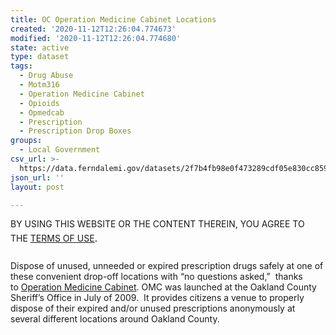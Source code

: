 ```yaml
---
title: OC Operation Medicine Cabinet Locations
created: '2020-11-12T12:26:04.774673'
modified: '2020-11-12T12:26:04.774680'
state: active
type: dataset
tags:
  - Drug Abuse
  - Motm316
  - Operation Medicine Cabinet
  - Opioids
  - Opmedcab
  - Prescription
  - Prescription Drop Boxes
groups:
  - Local Government
csv_url: >-
  https://data.ferndalemi.gov/datasets/2f7b4fb98e0f473289cdf05e830cc859_2.csv?outSR=%7B%22latestWkid%22%3A3857%2C%22wkid%22%3A102100%7D
json_url: ''
layout: post

---
```

<div>BY USING THIS WEBSITE OR THE CONTENT THEREIN, YOU AGREE TO THE <u><a href='https://www.oakgov.com/open-data-terms'>TERMS OF USE</a></u><span style='font-family: &quot;Avenir Next W01&quot;, &quot;Avenir Next W00&quot;, &quot;Avenir Next&quot;, Avenir, &quot;Helvetica Neue&quot;, Helvetica, Arial, sans-serif; font-size: 17px;'>.</span><br /></div><div><span style='font-family: &quot;Avenir Next W01&quot;, &quot;Avenir Next W00&quot;, &quot;Avenir Next&quot;, Avenir, &quot;Helvetica Neue&quot;, Helvetica, Arial, sans-serif; font-size: 17px;'><br /></span></div><div>Dispose of unused, unneeded or expired prescription drugs safely at one of these convenient drop-off locations with “no questions asked,”  thanks to <a href='https://www.oakgov.com/sheriff/Pages/community_services/operation_medicine_cabinet.aspx' target='_blank'>Operation Medicine Cabinet</a>. OMC was launched at the Oakland County Sheriff’s Office in July of 2009.  It provides citizens a venue to properly dispose of their expired and/or unused prescriptions anonymously at several different locations around Oakland County.</div>
